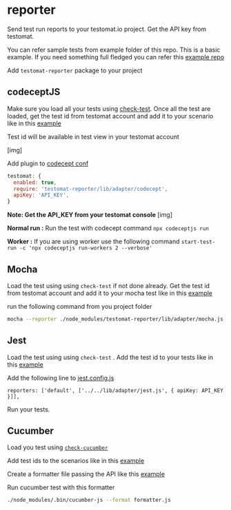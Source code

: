 # reporter

Send test run reports to your testomat.io project. Get the API key from testomat.

You can refer sample tests from example folder of this repo. This is a basic example. If you need something full fledged you can refer this [example repo](https://github.com/testomatio/examples)

Add `testomat-reporter` package to your project

## codeceptJS

Make sure you load all your tests using [check-test](https://github.com/testomatio/check-tests#cli). Once all the test are loaded, get the test id from testomat account and add it to your scenario like in this [example](https://github.com/testomatio/reporter/blob/master/example/codecept/index_test.js#L3)

Test id will be available in test view in your testomat account

[img]

Add plugin to [codecept conf](https://github.com/testomatio/reporter/blob/master/example/codecept/codecept.conf.js#L23)

```js
testomat: {
  enabled: true,
  require: 'testomat-reporter/lib/adapter/codecept',
  apiKey: 'API_KEY',
}
```

**Note: Get the API_KEY from your testomat console**
[img]

**Normal run :** Run the test with codecept command `npx codeceptjs run`

**Worker :** If you are using worker use the following command `start-test-run -c 'npx codeceptjs run-workers 2 --verbose'`

## Mocha
Load the test using using `check-test` if not done already. Get the test id from testomat account and add it to your mocha test like in this [example](https://github.com/testomatio/reporter/blob/master/example/mocha/test/index.test.js#L4)

run the following command from you project folder
```sh
mocha --reporter ./node_modules/testomat-reporter/lib/adapter/mocha.js  --reporter-options apiKey=API_KEY
```


## Jest
Load the test using using `check-test` . Add the test id to your tests like in this [example](https://github.com/testomatio/reporter/blob/master/example/jest/index.test.js#L1)

Add the following line to [jest.config.js](https://github.com/testomatio/reporter/blob/master/example/jest/jest.config.js#L100)

`reporters: ['default', ['../../lib/adapter/jest.js', { apiKey: API_KEY }]],`

Run your tests.


## Cucumber

Load you test using [`check-cucumber`](https://github.com/testomatio/check-cucumber)

Add test ids to the scenarios like in this [example](https://github.com/testomatio/reporter/blob/master/example/cucumber/Coffe-machine/features/money_Interactions.feature#L9)

Create a formatter file passing the API like this [example](https://github.com/testomatio/reporter/blob/master/example/cucumber/Coffe-machine/formatter.js)

Run cucumber test with this formatter
```sh
./node_modules/.bin/cucumber-js --format formatter.js
```
